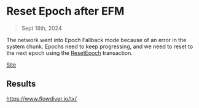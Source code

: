 # Reset Epoch after EFM

> Sept 18th, 2024

The network went into Epoch Fallback mode because of an error in the system chunk.
Epochs need to keep progressing, and we need to reset to the next epoch
using the [ResetEpoch](../../../../templates/reset_epoch.cdc) transaction.

[Site](https://flow-multisig-git-service-account-onflow.vercel.app/)

## Results

https://www.flowdiver.io/tx/